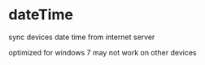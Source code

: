 # dateTime
sync devices date time from internet server

optimized for windows 7 may not work on other devices
